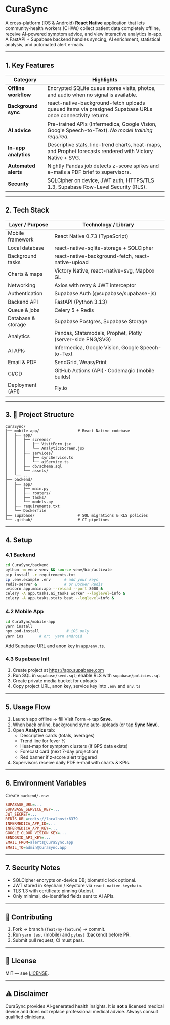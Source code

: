 # CuraSync

A cross-platform (iOS & Android) **React Native** application that lets community-health workers (CHWs) collect patient data completely offline, receive AI-powered symptom advice, and view interactive analytics in-app. A FastAPI + Supabase backend handles syncing, AI enrichment, statistical analysis, and automated alert e-mails.

---

## 1. Key Features

| Category             | Highlights                                                                                                    |
|----------------------|----------------------------------------------------------------------------------------------------------------|
| **Offline workflow** | Encrypted SQLite queue stores visits, photos, and audio when no signal is available.                          |
| **Background sync**  | react-native-background-fetch uploads queued items via presigned Supabase URLs once connectivity returns.    |
| **AI advice**        | Pre-trained APIs (Infermedica, Google Vision, Google Speech-to-Text). *No model training required.*            |
| **In-app analytics** | Descriptive stats, line-trend charts, heat-maps, and Prophet forecasts rendered with Victory Native + SVG.     |
| **Automated alerts** | Nightly Pandas job detects z-score spikes and e-mails a PDF brief to supervisors.                              |
| **Security**         | SQLCipher on device, JWT auth, HTTPS/TLS 1.3, Supabase Row-Level Security (RLS).                               |

---

## 2. Tech Stack

| Layer / Purpose      | Technology / Library                                          |
|----------------------|---------------------------------------------------------------|
| Mobile framework     | React Native 0.73 (TypeScript)                                |
| Local database       | react-native-sqlite-storage + SQLCipher                     |
| Background tasks     | react-native-background-fetch, react-native-upload        |
| Charts & maps        | Victory Native, react-native-svg, Mapbox GL                |
| Networking           | Axios with retry & JWT interceptor                            |
| Authentication       | Supabase Auth (@supabase/supabase-js)                       |
| Backend API          | FastAPI (Python 3.13)                                         |
| Queue & jobs         | Celery 5 + Redis                                              |
| Database & storage   | Supabase Postgres, Supabase Storage                           |
| Analytics            | Pandas, Statsmodels, Prophet, Plotly (server-side PNG/SVG)    |
| AI APIs              | Infermedica, Google Vision, Google Speech-to-Text             |
| Email & PDF          | SendGrid, WeasyPrint                                          |
| CI/CD                | GitHub Actions (API) · Codemagic (mobile builds)              |
| Deployment (API)     | Fly.io                                                        |

---

## 3. 📁 Project Structure

```
CuraSync/
├── mobile-app/                 # React Native codebase
│   ├── app/
│   │   ├── screens/
│   │   │   ├── VisitForm.jsx
│   │   │   └── AnalyticsScreen.jsx
│   │   ├── services/
│   │   │   ├── syncService.ts
│   │   │   └── aiService.ts
│   │   ├── db/schema.sql
│   │   └── assets/
│   └── ...
├── backend/
│   ├── app/
│   │   ├── main.py
│   │   ├── routers/
│   │   ├── tasks/
│   │   └── models.py
│   ├── requirements.txt
│   └── Dockerfile
├── supabase/                   # SQL migrations & RLS policies
└── .github/                    # CI pipelines
```

---

## 4. Setup

### 4.1 Backend

```bash
cd CuraSync/backend
python -m venv venv && source venv/bin/activate
pip install -r requirements.txt
cp .env.example .env      # add your keys
redis-server &            # or Docker Redis
uvicorn app.main:app --reload --port 8000 &
celery -A app.tasks.ai_tasks worker --loglevel=info &
celery -A app.tasks.stats beat --loglevel=info &
```

### 4.2 Mobile App

```bash
cd CuraSync/mobile-app
yarn install
npx pod-install            # iOS only
yarn ios       # or:  yarn android
```

Add Supabase URL and anon key in `app/env.ts`.

### 4.3 Supabase Init

1. Create project at https://app.supabase.com
2. Run SQL in `supabase/seed.sql`; enable RLS with `supabase/policies.sql`
3. Create private media bucket for uploads
4. Copy project URL, anon key, service key into `.env` and `env.ts`

---

## 5. Usage Flow

1. Launch app offline → fill Visit Form → tap **Save**.
2. When back online, background sync auto-uploads (or tap **Sync Now**).
3. Open **Analytics** tab:
   - Descriptive cards (totals, averages)
   - Trend line for fever %
   - Heat-map for symptom clusters (if GPS data exists)
   - Forecast card (next 7-day projection)
   - Red banner if z-score alert triggered
4. Supervisors receive daily PDF e-mail with charts & KPIs.

---

## 6. Environment Variables

Create `backend/.env`:

```ini
SUPABASE_URL=...
SUPABASE_SERVICE_KEY=...
JWT_SECRET=...
REDIS_URL=redis://localhost:6379
INFERMEDICA_APP_ID=...
INFERMEDICA_APP_KEY=...
GOOGLE_CLOUD_VISION_KEY=...
SENDGRID_API_KEY=...
EMAIL_FROM=alerts@CuraSync.app
EMAIL_TO=admin@CuraSync.app
```

---

## 7. Security Notes

- SQLCipher encrypts on-device DB; biometric lock optional.
- JWT stored in Keychain / Keystore via `react-native-keychain`.
- TLS 1.3 with certificate pinning (Axios).
- Only minimal, de-identified fields sent to AI APIs.

---

## 🤝 Contributing

1. Fork → branch (`feat/my-feature`) → commit.
2. Run `yarn test` (mobile) and `pytest` (backend) before PR.
3. Submit pull request; CI must pass.

---

## 📄 License

MIT — see [LICENSE](LICENSE).

---

## ⚠️ Disclaimer

CuraSync provides AI-generated health insights. It is **not** a licensed medical device and does not replace professional medical advice. Always consult qualified clinicians.
